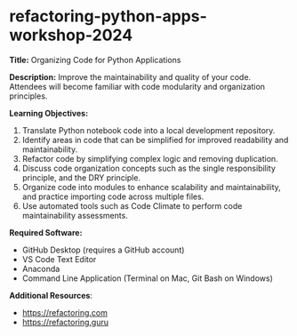 # refactoring-python-apps-workshop-2024

**Title:** Organizing Code for Python Applications

**Description:** Improve the maintainability and quality of your code. Attendees will become familiar with code modularity and organization principles. 

**Learning Objectives:**
1. Translate Python notebook code into a local development repository.
2. Identify areas in code that can be simplified for improved readability and maintainability.
3. Refactor code by simplifying complex logic and removing duplication.
4. Discuss code organization concepts such as the single responsibility principle, and the DRY principle.
5. Organize code into modules to enhance scalability and maintainability, and practice importing code across multiple files.
6. Use automated tools such as Code Climate to perform code maintainability assessments.

**Required Software:**
+ GitHub Desktop (requires a GitHub account)
+ VS Code Text Editor
+ Anaconda
+ Command Line Application (Terminal on Mac, Git Bash on Windows)

**Additional Resources**:
+ https://refactoring.com
+ https://refactoring.guru
